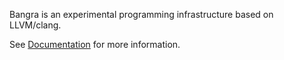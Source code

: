 
Bangra is an experimental programming infrastructure based on LLVM/clang.

See [Documentation](http://bangra.readthedocs.io/en/latest/) for more information.
